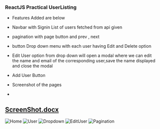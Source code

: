 

### ReactJS Practical UserListing 

- Features Added are below 

- Navbar with Signin List of users fetched from api given 

- pagination with page button and prev , next 

- button Drop down menu with each user having Edit and Delete option 

- Edit User option from drop down will open a modal where we can edit the name and email of the corresponding user,save the name displayed and close the modal 

- Add User Button
- Screenshot of the pages
- 
[ScreenShot.docx](https://github.com/subhrogithub/UserListing/files/7110421/ScreenShot.docx)
- 
![Home](https://user-images.githubusercontent.com/87541867/132106578-56c43e29-940e-472f-822d-00d4608611d8.jpg)
![User](https://user-images.githubusercontent.com/87541867/132106583-dc6a08f1-9daa-40e6-9ff7-eb49ffe16bce.jpg)
![Dropdown](https://user-images.githubusercontent.com/87541867/132106586-f6813751-d6e2-46d7-ba22-8f9de9cdc82f.jpg)
![EditUser](https://user-images.githubusercontent.com/87541867/132106589-21e18e4c-0ab4-4803-9a94-4357d4227960.jpg)
![Pagination](https://user-images.githubusercontent.com/87541867/132106836-fb43e999-c77f-4cf6-9122-75fd2973b50d.jpg)
